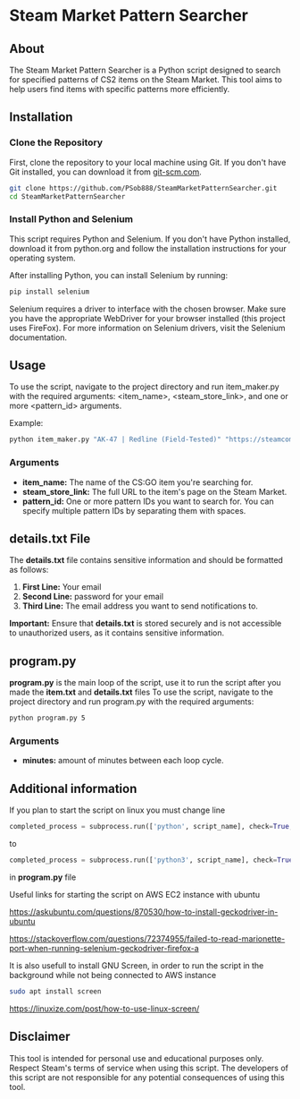 # Steam Market Pattern Searcher

## About
The Steam Market Pattern Searcher is a Python script designed to search for specified patterns of CS2 items on the Steam Market. This tool aims to help users find items with specific patterns more efficiently.

## Installation

### Clone the Repository

First, clone the repository to your local machine using Git. If you don't have Git installed, you can download it from [git-scm.com](https://git-scm.com/).

```bash
git clone https://github.com/PSob888/SteamMarketPatternSearcher.git
cd SteamMarketPatternSearcher
```

### Install Python and Selenium
This script requires Python and Selenium. If you don't have Python installed, download it from python.org and follow the installation instructions for your operating system.

After installing Python, you can install Selenium by running:

```bash
pip install selenium
```

Selenium requires a driver to interface with the chosen browser. Make sure you have the appropriate WebDriver for your browser installed (this project uses FireFox). For more information on Selenium drivers, visit the Selenium documentation.

## Usage
To use the script, navigate to the project directory and run item_maker.py with the required arguments: <item_name>, <steam_store_link>, and one or more <pattern_id> arguments.

Example:

```bash
python item_maker.py "AK-47 | Redline (Field-Tested)" "https://steamcommunity.com/market/listings/730/AK-47%20|%20Redline%20(Field-Tested)" 101 102 103
```
### Arguments
- **item_name:** The name of the CS:GO item you're searching for.
- **steam_store_link:** The full URL to the item's page on the Steam Market.
- **pattern_id:** One or more pattern IDs you want to search for. You can specify multiple pattern IDs by separating them with spaces.

## details.txt File
The **details.txt** file contains sensitive information and should be formatted as follows:
1. **First Line:** Your email
2. **Second Line:** password for your email
3. **Third Line:** The email address you want to send notifications to.

**Important:** Ensure that **details.txt** is stored securely and is not accessible to unauthorized users, as it contains sensitive information.

## program.py
**program.py** is the main loop of the script, use it to run the script after you made the **item.txt** and **details.txt** files
To use the script, navigate to the project directory and run program.py with the required arguments: <minutes>

```bash
python program.py 5
```
### Arguments
- **minutes:** amount of minutes between each loop cycle.

## Additional information
If you plan to start the script on linux you must change line
```py
completed_process = subprocess.run(['python', script_name], check=True, text=True)
```
to
```py
completed_process = subprocess.run(['python3', script_name], check=True, text=True)
```
in **program.py** file

Useful links for starting the script on AWS EC2  instance with ubuntu

https://askubuntu.com/questions/870530/how-to-install-geckodriver-in-ubuntu

https://stackoverflow.com/questions/72374955/failed-to-read-marionette-port-when-running-selenium-geckodriver-firefox-a

It is also usefull to install GNU Screen, in order to run the script in the background while not being connected to AWS instance
```bash
sudo apt install screen
```
https://linuxize.com/post/how-to-use-linux-screen/

## Disclaimer
This tool is intended for personal use and educational purposes only. Respect Steam's terms of service when using this script. The developers of this script are not responsible for any potential consequences of using this tool.
